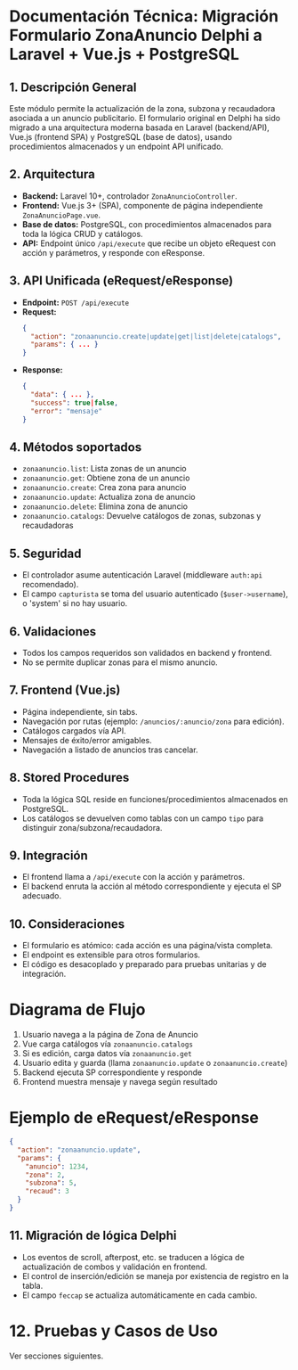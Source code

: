 # Documentación Técnica: Migración Formulario ZonaAnuncio Delphi a Laravel + Vue.js + PostgreSQL

## 1. Descripción General
Este módulo permite la actualización de la zona, subzona y recaudadora asociada a un anuncio publicitario. El formulario original en Delphi ha sido migrado a una arquitectura moderna basada en Laravel (backend/API), Vue.js (frontend SPA) y PostgreSQL (base de datos), usando procedimientos almacenados y un endpoint API unificado.

## 2. Arquitectura
- **Backend:** Laravel 10+, controlador `ZonaAnuncioController`.
- **Frontend:** Vue.js 3+ (SPA), componente de página independiente `ZonaAnuncioPage.vue`.
- **Base de datos:** PostgreSQL, con procedimientos almacenados para toda la lógica CRUD y catálogos.
- **API:** Endpoint único `/api/execute` que recibe un objeto eRequest con acción y parámetros, y responde con eResponse.

## 3. API Unificada (eRequest/eResponse)
- **Endpoint:** `POST /api/execute`
- **Request:**
  ```json
  {
    "action": "zonaanuncio.create|update|get|list|delete|catalogs",
    "params": { ... }
  }
  ```
- **Response:**
  ```json
  {
    "data": { ... },
    "success": true|false,
    "error": "mensaje"
  }
  ```

## 4. Métodos soportados
- `zonaanuncio.list`: Lista zonas de un anuncio
- `zonaanuncio.get`: Obtiene zona de un anuncio
- `zonaanuncio.create`: Crea zona para anuncio
- `zonaanuncio.update`: Actualiza zona de anuncio
- `zonaanuncio.delete`: Elimina zona de anuncio
- `zonaanuncio.catalogs`: Devuelve catálogos de zonas, subzonas y recaudadoras

## 5. Seguridad
- El controlador asume autenticación Laravel (middleware `auth:api` recomendado).
- El campo `capturista` se toma del usuario autenticado (`$user->username`), o 'system' si no hay usuario.

## 6. Validaciones
- Todos los campos requeridos son validados en backend y frontend.
- No se permite duplicar zonas para el mismo anuncio.

## 7. Frontend (Vue.js)
- Página independiente, sin tabs.
- Navegación por rutas (ejemplo: `/anuncios/:anuncio/zona` para edición).
- Catálogos cargados vía API.
- Mensajes de éxito/error amigables.
- Navegación a listado de anuncios tras cancelar.

## 8. Stored Procedures
- Toda la lógica SQL reside en funciones/procedimientos almacenados en PostgreSQL.
- Los catálogos se devuelven como tablas con un campo `tipo` para distinguir zona/subzona/recaudadora.

## 9. Integración
- El frontend llama a `/api/execute` con la acción y parámetros.
- El backend enruta la acción al método correspondiente y ejecuta el SP adecuado.

## 10. Consideraciones
- El formulario es atómico: cada acción es una página/vista completa.
- El endpoint es extensible para otros formularios.
- El código es desacoplado y preparado para pruebas unitarias y de integración.

# Diagrama de Flujo
1. Usuario navega a la página de Zona de Anuncio
2. Vue carga catálogos vía `zonaanuncio.catalogs`
3. Si es edición, carga datos vía `zonaanuncio.get`
4. Usuario edita y guarda (llama `zonaanuncio.update` o `zonaanuncio.create`)
5. Backend ejecuta SP correspondiente y responde
6. Frontend muestra mensaje y navega según resultado

# Ejemplo de eRequest/eResponse
```json
{
  "action": "zonaanuncio.update",
  "params": {
    "anuncio": 1234,
    "zona": 2,
    "subzona": 5,
    "recaud": 3
  }
}
```

## 11. Migración de lógica Delphi
- Los eventos de scroll, afterpost, etc. se traducen a lógica de actualización de combos y validación en frontend.
- El control de inserción/edición se maneja por existencia de registro en la tabla.
- El campo `feccap` se actualiza automáticamente en cada cambio.

# 12. Pruebas y Casos de Uso
Ver secciones siguientes.
